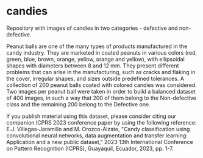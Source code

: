 # candies
Repository with images of candies in two categories - defective and non-defective.

Peanut balls are one of the many types of products manufactured in the candy industry. They are marketed in coated peanuts in various colors (red, green, blue, brown, orange, yellow, orange and yellow), with ellipsoidal shapes with diameters between 8 and 12 mm.
They present different problems that can arise in the manufacturing, such as cracks and flaking in the cover, irregular shapes, and sizes outside predefined tolerances.
A collection of 200 peanut balls coated with colored candies was considered. Two images per peanut ball were taken in order to build a balanced dataset of 400 images, in such a way that 200 of them belong to the Non-defective class and the remaining 200 belong to the Defective one. 

If you publish material using this dataset, please consider citing our companion ICPRS 2023 conference paper by using the following reference:
<br/>
E.J. Villegas-Jaramillo and M. Orozco-Alzate, "Candy classification using convolutional neural networks, data augmentation and transfer learning: Application and a new public dataset," 2023 13th International Conference 
on Pattern Recognition (ICPRS), Guayaquil, Ecuador, 2023, pp. 1-7.
